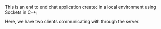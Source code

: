 This is an end to end chat application created in a local environment using Sockets in C++;

Here, we have two clients communicating with through the server.
